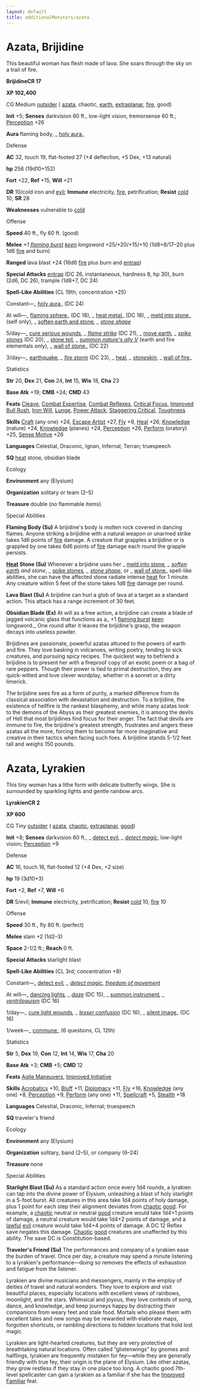 ```yaml
---
layout: default
title: additionalMonsters/azata
---
```

# Azata, Brijidine

This beautiful woman has flesh made of lava. She soars through the sky on a trail of fire.

**BrijidineCR 17**

**XP 102,400**

CG Medium [outsider](monsters/creatureTypes#_outsider) ( [azata](monsters/creatureTypes#_azata-subtype), chaotic, [earth](monsters/creatureTypes#_earth-subtype), [extraplanar](monsters/creatureTypes#_extraplanar-subtype), [fire](monsters/creatureTypes#_fire-subtype), good)

**Init** +5; **Senses** darkvision 60 ft., low-light vision, tremorsense 60 ft.; [Perception](additionalMonsters/../skills/perception#_perception) +26

**Aura** flaming body, _ [holy aura](additionalMonsters/../spells/holyAura#_holy-aura)_

Defense

**AC** 32, touch 19, flat-footed 27 (+4 deflection, +5 Dex, +13 natural)

**hp** 256 (19d10+152)

**Fort** +22, **Ref** +15, **Will** +21

**DR** 10/cold iron and [evil](monsters/creatureTypes#_evil-subtype); **Immune** electricity, [fire](monsters/creatureTypes#_fire-subtype), petrification; **Resist** [cold](monsters/creatureTypes#_cold-subtype) 10; **SR** 28

**Weaknesses** vulnerable to [cold](monsters/creatureTypes#_cold-subtype)

Offense

**Speed** 40 ft., fly 60 ft. (good)

**Melee** _+1 [flaming burst](additionalMonsters/../magicItems/weapons#_weapons-flaming-burst) [keen](additionalMonsters/../magicItems/weapons#_weapons-keen) longsword_ +25/+20/+15/+10 (1d8+8/17–20 plus 1d6 [fire](monsters/creatureTypes#_fire-subtype) and burn)

**Ranged** lava blast +24 (16d6 [fire](monsters/creatureTypes#_fire-subtype) plus burn and [entrap](monsters/universalMonsterRules#_entrap-(ex-or-su)))

**Special Attacks** [entrap](monsters/universalMonsterRules#_entrap-(ex-or-su)) (DC 26, instantaneous, hardness 8, hp 30), burn (2d6, DC 26), trample (1d8+7, DC 24)

**Spell-Like Abilities** (CL 19th; concentration +25)

Constant—_ [holy aura](additionalMonsters/../spells/holyAura#_holy-aura)_ (DC 24)

At will—_ [flaming sphere](additionalMonsters/../spells/flamingSphere#_flaming-sphere)_ (DC 18), _ [heat metal](additionalMonsters/../spells/heatMetal#_heat-metal)_ (DC 18), _ [meld into stone](additionalMonsters/../spells/meldIntoStone#_meld-into-stone)_ (self only), _ [soften earth and stone](additionalMonsters/../spells/softenEarthAndStone#_soften-earth-and-stone)_, _ [stone shape](additionalMonsters/../spells/stoneShape#_stone-shape)_

5/day—_ [cure serious wounds](additionalMonsters/../spells/cureSeriousWounds#_cure-serious-wounds)_, _ [flame strike](additionalMonsters/../spells/flameStrike#_flame-strike)_ (DC 21), _ [move earth](additionalMonsters/../spells/moveEarth#_move-earth)_, _ [spike stones](additionalMonsters/../spells/spikeStones#_spike-stones)_ (DC 20), _ [stone tell](additionalMonsters/../spells/stoneTell#_stone-tell)_, _ [summon nature's ally V](additionalMonsters/../spells/summonNatureSAlly#_summon-nature-s-ally-v)_ (earth and fire elementals only), _ [wall of stone](additionalMonsters/../spells/wallOfStone#_wall-of-stone)_ (DC 22)

3/day—_ [earthquake](additionalMonsters/../spells/earthquake#_earthquake)_, _ [fire storm](additionalMonsters/../spells/fireStorm#_fire-storm)_ (DC 23), _ [heal](additionalMonsters/../spells/heal#_heal)_, _ [stoneskin](additionalMonsters/../spells/stoneskin#_stoneskin)_, _ [wall of fire](additionalMonsters/../spells/wallOfFire#_wall-of-fire)_

Statistics

**Str** 20, **Dex** 21, **Con** 24, **Int** 15, **Wis** 18, **Cha** 23

**Base Atk** +19; **CMB** +24; **CMD** 43

**Feats** [Cleave](additionalMonsters/../feats#_cleave), [Combat Expertise](additionalMonsters/../feats#_combat-expertise), [Combat Reflexes](additionalMonsters/../feats#_combat-reflexes), [Critical Focus](additionalMonsters/../feats#_critical-focus), [Improved Bull Rush](additionalMonsters/../feats#_improved-bull-rush), [Iron Will](additionalMonsters/../feats#_iron-will), [Lunge](additionalMonsters/../feats#_lunge), [Power Attack](additionalMonsters/../feats#_power-attack), [Staggering Critical](additionalMonsters/../feats#_staggering-critical), [Toughness](additionalMonsters/../feats#_toughness)

**Skills** [Craft](additionalMonsters/../skills/craft#_craft) (any one) +24, [Escape Artist](additionalMonsters/../skills/escapeArtist#_escape-artist) +27, [Fly](additionalMonsters/../skills/fly#_fly) +9, [Heal](additionalMonsters/../skills/heal#_heal) +26, [Knowledge](additionalMonsters/../skills/knowledge#_knowledge) (nature) +24, [Knowledge](additionalMonsters/../skills/knowledge#_knowledge) (planes) +24, [Perception](additionalMonsters/../skills/perception#_perception) +26, [Perform](additionalMonsters/../skills/perform#_perform) (oratory) +25, [Sense Motive](additionalMonsters/../skills/senseMotive#_sense-motive) +26

**Languages** Celestial, Draconic, Ignan, Infernal, Terran; truespeech

**SQ** [heat](monsters/universalMonsterRules#_heat) stone, obsidian blade

Ecology

**Environment** any (Elysium)

**Organization** solitary or team (2–5)

**Treasure** double (no flammable items)

Special Abilities

**Flaming Body (Su)** A brijidine's body is molten rock covered in dancing flames. Anyone striking a brijidine with a natural weapon or unarmed strike takes 1d6 points of [fire](monsters/creatureTypes#_fire-subtype) damage. A creature that grapples a brijidine or is grappled by one takes 6d6 points of [fire](monsters/creatureTypes#_fire-subtype) damage each round the grapple persists.

**[Heat](monsters/universalMonsterRules#_heat) Stone (Su)** Whenever a brijidine uses her _ [meld into stone](additionalMonsters/../spells/meldIntoStone#_meld-into-stone)_, _ [soften](additionalMonsters/../spells/softenEarthAndStone#_soften-earth-and-stone) [earth](monsters/creatureTypes#_earth-subtype) and stone_, _ [spike stones](additionalMonsters/../spells/spikeStones#_spike-stones)_, _ [stone shape](additionalMonsters/../spells/stoneShape#_stone-shape)_, or _ [wall of stone](additionalMonsters/../spells/wallOfStone#_wall-of-stone)_ spell-like abilities, she can have the affected stone radiate intense [heat](monsters/universalMonsterRules#_heat) for 1 minute. Any creature within 5 feet of the stone takes 1d6 [fire](monsters/creatureTypes#_fire-subtype) damage per round.

**Lava Blast (Su)** A brijidine can hurl a glob of lava at a target as a standard action. This attack has a range increment of 30 feet.

**Obsidian Blade (Ex)** At will as a free action, a brijidine can create a blade of jagged volcanic glass that functions as a_ +1 [flaming burst](additionalMonsters/../magicItems/weapons#_weapons-flaming-burst) [keen](additionalMonsters/../magicItems/weapons#_weapons-keen) longsword._ One round after it leaves the brijidine's grasp, the weapon decays into useless powder.

Brijidines are passionate, powerful azatas attuned to the powers of earth and fire. They love basking in volcanoes, writing poetry, tending to sick creatures, and pursuing spicy recipes. The quickest way to befriend a brijidine is to present her with a fireproof copy of an exotic poem or a bag of rare peppers. Though their power is tied to primal destruction, they are quick-witted and love clever wordplay, whether in a sonnet or a dirty limerick.

The brijidine sees fire as a form of purity, a marked difference from its classical association with devastation and destruction. To a brijidine, the existence of hellfire is the rankest blasphemy, and while many azatas look to the demons of the Abyss as their greatest enemies, it is among the devils of Hell that most brijidines find focus for their anger. The fact that devils are immune to fire, the brijidine's greatest strength, frustrates and angers these azatas all the more, forcing them to become far more imaginative and creative in their tactics when facing such foes. A brijidine stands 5-1/2 feet tall and weighs 150 pounds.

# Azata, Lyrakien

This tiny woman has a lithe form with delicate butterfly wings. She is surrounded by sparkling lights and gentle rainbow arcs.

**LyrakienCR 2**

**XP 600**

CG Tiny [outsider](monsters/creatureTypes#_outsider) ( [azata](monsters/creatureTypes#_azata-subtype), [chaotic](monsters/creatureTypes#_chaotic-subtype), [extraplanar](monsters/creatureTypes#_extraplanar-subtype), [good](monsters/creatureTypes#_good-subtype))

**Init** +8; **Senses** darkvision 60 ft., _ [detect evil](additionalMonsters/../spells/detectEvil#_detect-evil)_, _ [detect magic](additionalMonsters/../spells/detectMagic#_detect-magic)_, low-light vision; [Perception](additionalMonsters/../skills/perception#_perception) +9

Defense

**AC** 16, touch 16, flat-footed 12 (+4 Dex, +2 size)

**hp** 19 (3d10+3)

**Fort** +2, **Ref** +7, **Will** +6

**DR** 5/evil; **Immune** electricity, petrification; **Resist** [cold](monsters/creatureTypes#_cold-subtype) 10, [fire](monsters/creatureTypes#_fire-subtype) 10

Offense

**Speed** 30 ft., fly 80 ft. (perfect)

**Melee** slam +2 (1d2–3)

**Space** 2-1/2 ft.; **Reach** 0 ft.

**Special Attacks** starlight blast

**Spell-Like Abilities** (CL 3rd; concentration +8)

Constant—_ [detect evil](additionalMonsters/../spells/detectEvil#_detect-evil)_, _ [detect magic](additionalMonsters/../spells/detectMagic#_detect-magic), [freedom of movement](additionalMonsters/../spells/freedomOfMovement#_freedom-of-movement)_

At will—_ [dancing lights](additionalMonsters/../spells/dancingLights#_dancing-lights)_, _ [daze](additionalMonsters/../spells/daze#_daze)_ (DC 15), _ [summon instrument](additionalMonsters/../spells/summonInstrument#_summon-instrument)_, _ [ventriloquism](additionalMonsters/../spells/ventriloquism#_ventriloquism)_ (DC 16)

1/day—_ [cure light wounds](additionalMonsters/../spells/cureLightWounds#_cure-light-wounds)_, _ [lesser confusion](additionalMonsters/../spells/confusion#_confusion-lesser)_ (DC 16), _ [silent image](additionalMonsters/../spells/silentImage#_silent-image)_ (DC 16)

1/week—_ [commune](additionalMonsters/../spells/commune#_commune)_ (6 questions, CL 12th)

Statistics

**Str** 5, **Dex** 19, **Con** 12, **Int** 14, **Wis** 17, **Cha** 20

**Base Atk** +3; **CMB** +5; **CMD** 12

**Feats** [Agile Maneuvers](additionalMonsters/../feats#_agile-maneuvers), [Improved Initiative](additionalMonsters/../feats#_improved-initiative)

**Skills** [Acrobatics](additionalMonsters/../skills/acrobatics#_acrobatics) +10, [Bluff](additionalMonsters/../skills/bluff#_bluff) +11, [Diplomacy](additionalMonsters/../skills/diplomacy#_diplomacy) +11, [Fly](additionalMonsters/../skills/fly#_fly) +16, [Knowledge](additionalMonsters/../skills/knowledge#_knowledge) (any one) +8, [Perception](additionalMonsters/../skills/perception#_perception) +9, [Perform](additionalMonsters/../skills/perform#_perform) (any one) +11, [Spellcraft](additionalMonsters/../skills/spellcraft#_spellcraft) +5, [Stealth](additionalMonsters/../skills/stealth#_stealth) +18

**Languages** Celestial, Draconic, Infernal; truespeech

**SQ** traveler's friend

Ecology

**Environment** any (Elysium)

**Organization** solitary, band (2–5), or company (6–24)

**Treasure** none

Special Abilities

**Starlight Blast (Su)** As a standard action once every 1d4 rounds, a lyrakien can tap into the divine power of Elysium, unleashing a blast of holy starlight in a 5-foot burst. All creatures in this area take 1d4 points of holy damage, plus 1 point for each step their alignment deviates from [chaotic](monsters/creatureTypes#_chaotic-subtype) [good](monsters/creatureTypes#_good-subtype). For example, a [chaotic](monsters/creatureTypes#_chaotic-subtype) neutral or neutral [good](monsters/creatureTypes#_good-subtype) creature would take 1d4+1 points of damage, a neutral creature would take 1d4+2 points of damage, and a [lawful](monsters/creatureTypes#_lawful-subtype) [evil](monsters/creatureTypes#_evil-subtype) creature would take 1d4+4 points of damage. A DC 12 Reflex save negates this damage. [Chaotic](monsters/creatureTypes#_chaotic-subtype) [good](monsters/creatureTypes#_good-subtype) creatures are unaffected by this ability. The save DC is Constitution-based.

**Traveler's Friend (Su)** The performances and company of a lyrakien ease the burden of travel. Once per day, a creature may spend a minute listening to a lyrakien's performance—doing so removes the effects of exhaustion and fatigue from the listener.

Lyrakien are divine musicians and messengers, mainly in the employ of deities of travel and natural wonders. They love to explore and visit beautiful places, especially locations with excellent views of rainbows, moonlight, and the stars. Whimsical and joyous, they love contests of song, dance, and knowledge, and keep journeys happy by distracting their companions from weary feet and stale food. Mortals who please them with excellent tales and new songs may be rewarded with elaborate maps, forgotten shortcuts, or rambling directions to hidden locations that hold lost magic.

Lyrakien are light-hearted creatures, but they are very protective of breathtaking natural locations. Often called “glistenwings” by gnomes and halflings, lyrakien are frequently mistaken for fey—while they are generally friendly with true fey, their origin is the plane of Elysium. Like other azatas, they grow restless if they stay in one place too long. A chaotic good 7th-level spellcaster can gain a lyrakien as a familiar if she has the [Improved Familiar](additionalMonsters/../feats#_improved-familiar) feat.

